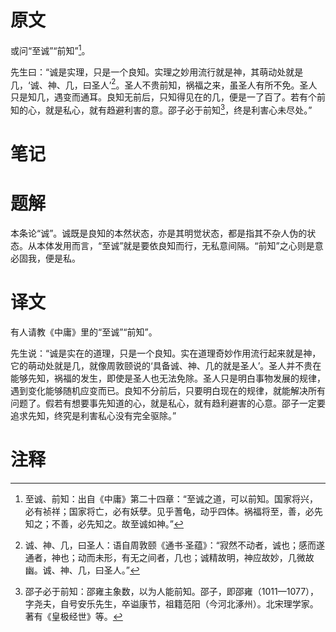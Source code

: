 # 原文
或问“至诚”“前知”[^1]。

先生曰：“诚是实理，只是一个良知。实理之妙用流行就是神，其萌动处就是几，‘诚、神、几，曰圣人’[^2]。圣人不贵前知，祸福之来，虽圣人有所不免。圣人只是知几，遇变而通耳。良知无前后，只知得见在的几，便是一了百了。若有个前知的心，就是私心，就有趋避利害的意。邵子必于前知[^3]，终是利害心未尽处。”
# 笔记

# 题解
本条论“诚”。诚既是良知的本然状态，亦是其明觉状态，都是指其不杂人伪的状态。从本体发用而言，“至诚”就是要依良知而行，无私意间隔。“前知”之心则是意必固我，便是私。
# 译文
有人请教《中庸》里的“至诚”“前知”。

先生说：“诚是实在的道理，只是一个良知。实在道理奇妙作用流行起来就是神，它的萌动处就是几，就像周敦颐说的‘具备诚、神、几的就是圣人’。圣人并不贵在能够先知，祸福的发生，即使是圣人也无法免除。圣人只是明白事物发展的规律，遇到变化能够随机应变而已。良知不分前后，只要明白现在的规律，就能解决所有问题了。假若有想要事先知道的心，就是私心，就有趋利避害的心意。邵子一定要追求先知，终究是利害私心没有完全驱除。”
# 注释

[^1]: 至诚、前知：出自《中庸》第二十四章：“至诚之道，可以前知。国家将兴，必有祯祥；国家将亡，必有妖孽。见乎蓍龟，动乎四体。祸福将至，善，必先知之；不善，必先知之。故至诚如神。”
[^2]: 诚、神、几，曰圣人：语自周敦颐《通书·圣蕴》：“寂然不动者，诚也；感而遂通者，神也；动而未形，有无之间者，几也；诚精故明，神应故妙，几微故幽。诚、神、几，曰圣人。”
[^3]: 邵子必于前知：邵雍主象数，以为人能前知。邵子，即邵雍（1011—1077），字尧夫，自号安乐先生，卒谥康节，祖籍范阳（今河北涿州）。北宋理学家。著有《皇极经世》等。